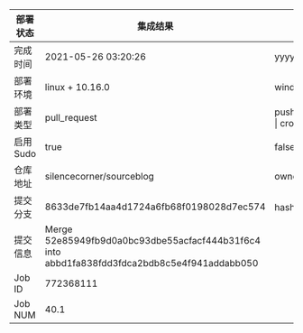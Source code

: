部署状态 | 集成结果 | 参考值
---|---|---
完成时间 | 2021-05-26 03:20:26 | yyyy-mm-dd hh:mm:ss
部署环境 | linux + 10.16.0 | window \| linux + stable
部署类型 | pull_request | push \| pull_request \| api \| cron
启用Sudo | true | false \| true
仓库地址 | silencecorner/sourceblog | owner_name/repo_name
提交分支 | 8633de7fb14aa4d1724a6fb68f0198028d7ec574 | hash 16位
提交信息 | Merge 52e85949fb9d0a0bc93dbe55acfacf444b31f6c4 into abbd1fa838fdd3fdca2bdb8c5e4f941addabb050 |
Job ID   | 772368111 |
Job NUM  | 40.1 |
